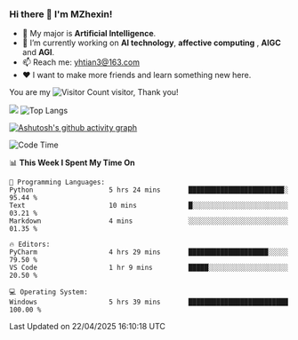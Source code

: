 ### Hi there 👋 I'm MZhexin!

- 💬 My major is **Artificial Intelligence**.
- 🔭 I’m currently working on **AI technology**, **affective computing** , **AIGC** and **AGI**.
- 📫 Reach me: <yhtian3@163.com>
- :heart: I want to make more friends and learn something new here.

You are my ![Visitor Count](https://profile-counter.glitch.me/MZhexin/count.svg) visitor, Thank you!

 ![](https://github-readme-stats.vercel.app/api?username=MZhexin&show_icons=true&theme=transparent) ![Top Langs](https://github-readme-stats.vercel.app/api/top-langs/?username=MZhexin&layout=compact&theme=tokyonight) 

[![Ashutosh's github activity graph](https://github-readme-activity-graph.vercel.app/graph?username=MZhexin)](https://github.com/ashutosh00710/github-readme-activity-graph)



<!--START_SECTION:waka-->
![Code Time](http://img.shields.io/badge/Code%20Time-366%20hrs%2024%20mins-blue)

📊 **This Week I Spent My Time On** 

```text
💬 Programming Languages: 
Python                   5 hrs 24 mins       ████████████████████████░   95.44 % 
Text                     10 mins             █░░░░░░░░░░░░░░░░░░░░░░░░   03.21 % 
Markdown                 4 mins              ░░░░░░░░░░░░░░░░░░░░░░░░░   01.35 % 

🔥 Editors: 
PyCharm                  4 hrs 29 mins       ████████████████████░░░░░   79.50 % 
VS Code                  1 hr 9 mins         █████░░░░░░░░░░░░░░░░░░░░   20.50 % 

💻 Operating System: 
Windows                  5 hrs 39 mins       █████████████████████████   100.00 % 
```


 Last Updated on 22/04/2025 16:10:18 UTC
<!--END_SECTION:waka-->


